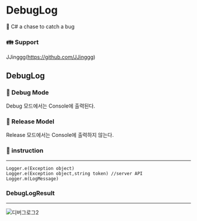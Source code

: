 # DebugLog
:speech_balloon: C# a chase to catch a bug


### :family: Support
JJinggg(https://github.com/JJinggg)


## DebugLog

### :eyes: Debug Mode
Debug 모드에서는 Console에 출력된다. 


### :ghost: Release Model
Release 모드에서는 Console에 출력하지 않는다.



### :page_with_curl: instruction
-----------------------------------
```
Logger.e(Exception object)
Logger.e(Exception object,string token) //server API
Logger.m(LogMessage)
```



### DebugLogResult
-----------------------------------
![디버그로그2](https://user-images.githubusercontent.com/52993842/103996765-a6068700-51dd-11eb-8e6a-391e4a877c33.png)


